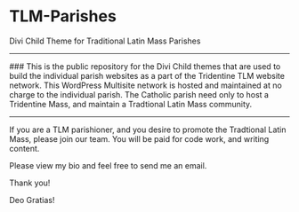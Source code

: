 # TLM-Parishes
Divi Child Theme for Traditional Latin Mass Parishes
<hr>
### This is the public repository for the Divi Child themes that are used to build the individual parish websites as a part of the Tridentine TLM website network.  This WordPress Multisite network is hosted and maintained at no charge to the individual parish.  The Catholic parish need only to host a Tridentine Mass, and maintain a Tradtional Latin Mass community.
<hr>
If you are a TLM parishioner, and you desire to promote the Tradtional Latin Mass, please join our team.  You will be paid for code work, and writing content.

Please view my bio and feel free to send me an email.

Thank you!

Deo Gratias!
